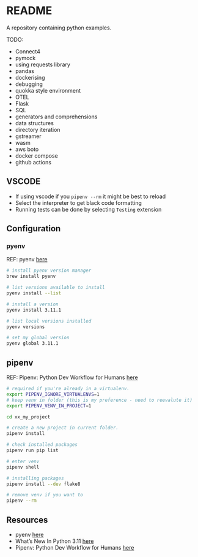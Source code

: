 # README

A repository containing python examples.  

TODO:

* Connect4
* pymock
* using requests library
* pandas
* dockerising
* debugging
* quokka style environment
* OTEL
* Flask
* SQL
* generators and comprehensions
* data structures
* directory iteration
* gstreamer
* wasm
* aws boto
* docker compose
* github actions

## VSCODE

* If using vscode if you `pipenv --rm` it might be best to reload
* Select the interpreter to get black code formatting
* Running tests can be done by selecting `Testing` extension

## Configuration

### pyenv

REF: pyenv [here](https://github.com/pyenv/pyenv)  

```sh
# install pyenv version manager
brew install pyenv

# list versions available to install
pyenv install --list

# install a version
pyenv install 3.11.1 

# list local versions installed
pyenv versions

# set my global version
pyenv global 3.11.1  
```

## pipenv

REF: Pipenv: Python Dev Workflow for Humans [here](https://pipenv.pypa.io/en/latest/)  

```sh
# required if you're already in a virtualenv.
export PIPENV_IGNORE_VIRTUALENVS=1 
# keep venv in folder (this is my preference - need to reevalute it)
export PIPENV_VENV_IN_PROJECT=1

cd xx_my_project

# create a new project in current folder.
pipenv install

# check installed packages
pipenv run pip list

# enter venv
pipenv shell

# installing packages
pipenv install --dev flake8  

# remove venv if you want to
pipenv --rm
```

## Resources

* pyenv [here](https://github.com/pyenv/pyenv)  
* What’s New In Python 3.11 [here](https://docs.python.org/3/whatsnew/3.11.html)  
* Pipenv: Python Dev Workflow for Humans [here](https://pipenv.pypa.io/en/latest/)  
